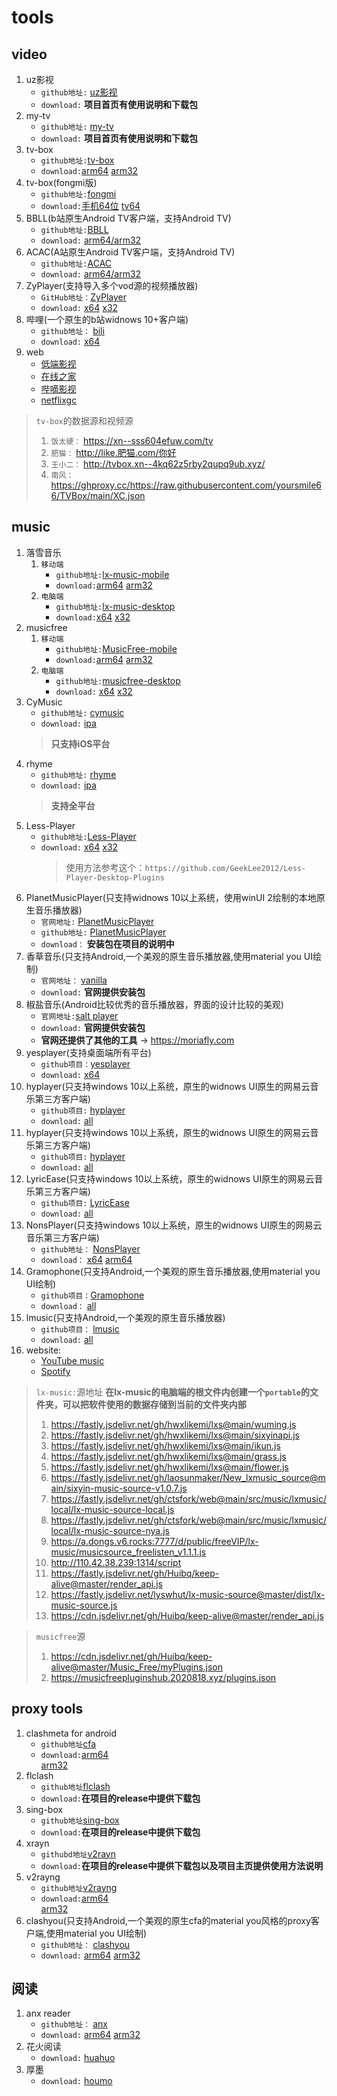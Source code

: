 # tools
## video
  1. uz影视
      - `github地址:` [uz影视](https://github.com/YYDS678/uzVideo)
      - `download:` __**项目首页有使用说明和下载包**__
  2. my-tv
      - `github地址:` [my-tv](https://github.com/lizongying/my-tv-0)
      - `download:` __**项目首页有使用说明和下载包**__
  3. tv-box
      - `github地址:`[tv-box](https://github.com/o0HalfLife0o/TVBoxOSC)
      - `download:`[arm64](https://www.ghproxy.cc/https://github.com/o0HalfLife0o/TVBoxOSC/releases/download/20240929-1529/TVBox_takagen99_20240929-1529-arm64-generic.apk) [arm32](https://www.ghproxy.cc/https://github.com/o0HalfLife0o/TVBoxOSC/releases/download/20240929-1529/TVBox_takagen99_20240929-1529-armeabi-generic.apk)
  4. tv-box(fongmi版)
      - `github地址:`[fongmi](https://github.com/FongMi/TV)
      - `download:`[手机64位](https://ghp.ci/https://raw.githubusercontent.com/FongMi/Release/main/apk/release/leanback-java-arm64_v8a.apk) [tv64](https://ghp.ci/https://raw.githubusercontent.com/FongMi/Release/main/apk/release/leanback-java-arm64_v8a.apk)
  6. BBLL(b站原生Android TV客户端，支持Android TV)
       - `github地址:`[BBLL](https://github.com/xiaye13579/BBLL)
       - `download:` [arm64/arm32](https://www.ghproxy.cn/https://github.com/xiaye13579/BBLL/releases/download/v1.5.0/BBLL1.5.0.apk)
  7. ACAC(A站原生Android TV客户端，支持Android TV)
       - `github地址:`[ACAC]([https://github.com/xiaye13579/BBLL](https://github.com/xiaye13579/ACAC))
       - `download:` [arm64/arm32](https://gh-proxy.com/https://github.com/xiaye13579/ACAC/releases/download/v1.0.3/ACAC_release_v1.0.3.apk)
  8. ZyPlayer(支持导入多个vod源的视频播放器)
      - `GitHub地址：`[ZyPlayer](https://github.com/Hiram-Wong/ZyPlayer)
      - `download:` [x64](https://ghproxy.cc/https://github.com/Hiram-Wong/ZyPlayer/releases/download/v3.3.7/zyplayer-win-3.3.7-x64.exe) [x32](https://ghproxy.cc/https://github.com/Hiram-Wong/ZyPlayer/releases/download/v3.3.7/zyplayer-win-3.3.7-ia32.exe)
  9. 哔哩(一个原生的b站widnows 10+客户端)
       -  `github地址：` [bili](https://github.com/Richasy/Bili.Copilot)
       -  `download:` [x64](https://www.ghproxy.cc/https://github.com/Richasy/Bili.Copilot/releases/download/v2.2410.8.0/BiliCopilot_2.2410.8.0_x64.7z)
  10. web
      - [低端影视](https://ddys.pro/)
      - [在线之家](https://www.zxzjhd.com/)
      - [哔嘀影视](https://www.bdys.me/)
      - [netflixgc](https://netflixgc.com)
  >  `tv-box`的数据源和视频源
  >  1. `饭太硬：` https://xn--sss604efuw.com/tv
  >  2. `肥猫：` http://like.肥猫.com/你好
  >  3. `王小二：` http://tvbox.xn--4kq62z5rby2qupq9ub.xyz/
  >  4. `南风：` https://ghproxy.cc/https://raw.githubusercontent.com/yoursmile66/TVBox/main/XC.json
## music
  1. 落雪音乐
      1. `移动端`
           - `github地址:`[lx-music-mobile](https://github.com/lyswhut/lx-music-mobile)
           - `download:`[arm64](https://www.ghproxy.cn/https://github.com/lyswhut/lx-music-mobile/releases/download/v1.6.0/lx-music-mobile-v1.6.0-arm64-v8a.apk) [arm32](https://www.ghproxy.cn/https://github.com/lyswhut/lx-music-mobile/releases/download/v1.6.0/lx-music-mobile-v1.6.0-armeabi-v7a.apk)
      2. `电脑端`
           - `github地址:`[lx-music-desktop](https://github.com/lyswhut/lx-music-desktop)
           -  `download:`[x64](https://www.ghproxy.cn/https://github.com/lyswhut/lx-music-desktop/releases/download/v2.9.0/lx-music-desktop-v2.9.0-win_x64-green.7z) [x32](https://www.ghproxy.cn/https://github.com/lyswhut/lx-music-desktop/releases/download/v2.9.0/lx-music-desktop-v2.9.0-win7_x86-green.7z)
  3. musicfree
      1. `移动端`
           - `github地址:`[MusicFree-mobile](https://github.com/maotoumao/MusicFree)
           - `download:`[arm64](https://cf.ghproxy.cc/https://github.com/maotoumao/MusicFree/releases/download/v0.4.2/app-arm64-v8a-release.apk) [arm32](https://cf.ghproxy.cc/https://github.com/maotoumao/MusicFree/releases/download/v0.4.2/app-armeabi-v7a-release.apk)
      2. `电脑端`
           - `github地址:`[musicfree-desktop](https://github.com/maotoumao/MusicFreeDesktop)
           - `download:` [x64](https://www.ghproxy.cc/https://github.com/maotoumao/MusicFreeDesktop/releases/download/v0.0.5/MusicFree-0.0.5-win32-x64-legacy-portable.zip) [x32](https://www.ghproxy.cc/https://github.com/maotoumao/MusicFreeDesktop/releases/download/v0.0.5/MusicFree-0.0.5-win32-x64-portable.zip)
  4. CyMusic
      - `github地址:` [cymusic](https://github.com/gyc-12/music-player-master)
      - `download:` [ipa](https://ghproxy.cc/https://github.com/gyc-12/music-player-master/releases/download/1.1.2/cymusic-1.1.2.ipa)
      > __**只支持iOS平台**__
  5. rhyme
      - `github地址:` [rhyme](https://github.com/canxin121/app_rhyme)
      - `download:` [ipa](https://ghproxy.cc/https://github.com/gyc-12/music-player-master/releases/download/1.1.2/cymusic-1.1.2.ipa)
      > __**支持全平台**__
  6. Less-Player
       - `github地址:`[Less-Player](https://github.com/GeekLee2012/Less-Player-Desktop)
       - `download:` [x64](https://cf.ghproxy.cc/https://github.com/GeekLee2012/Less-Player-Desktop/releases/download/v0.1.28/Less.Player.v0.1.28.win-x64.zip) [x32](https://cf.ghproxy.cc/https://github.com/GeekLee2012/Less-Player-Desktop/releases/download/v0.1.28/Less.Player.v0.1.28.win-ia32.zip)
         > 使用方法参考这个：`https://github.com/GeekLee2012/Less-Player-Desktop-Plugins`
  7. PlanetMusicPlayer(只支持widnows 10以上系统，使用winUI 2绘制的本地原生音乐播放器)
       - `官网地址:` [PlanetMusicPlayer](https://pigeonming.top/index.php/planetmusicplayer)
       - `github地址:` [PlanetMusicPlayer](https://github.com/Pigeon-Ming/CorePlanetMusicPlayer)
       - `download：` **安装包在项目的说明中**
  9. 香草音乐(只支持Android,一个美观的原生音乐播放器,使用material you UI绘制)
       - `官网地址：` [vanilla](https://vanilla.surge.sh/)
       - `download:`  **官网提供安装包**
  10. 椒盐音乐(Android比较优秀的音乐播放器，界面的设计比较的美观)
       - `官网地址:`[salt player](https://moriafly.com/salt-player/index.html)
       - `download:` **官网提供安装包**
       - **官网还提供了其他的工具** -> https://moriafly.com
  11. yesplayer(支持桌面端所有平台)
       - `github项目：`[yesplayer](https://github.com/qier222/YesPlayMusic)
       - `download:` [x64](https://ghproxy.cc/https://github.com/qier222/YesPlayMusic/releases/download/v0.4.8-2/YesPlayMusic.0.4.8.exe)
  12. hyplayer(只支持windows 10以上系统，原生的widnows UI原生的网易云音乐第三方客户端)
       - `github项目:` [hyplayer](https://github.com/HyPlayer/HyPlayer)
       - `download:` [all](https://cf.ghproxy.cc/https://github.com/HyPlayer/HyPlayer/releases/download/2.1.37.5872/HyPlayer_2.1.37.5872_x64_ARM64.msixbundle)
  13. hyplayer(只支持windows 10以上系统，原生的widnows UI原生的网易云音乐第三方客户端)
       - `github项目:` [hyplayer](https://github.com/HyPlayer/HyPlayer)
       - `download:` [all](https://cf.ghproxy.cc/https://github.com/HyPlayer/HyPlayer/releases/download/2.1.37.5872/HyPlayer_2.1.37.5872_x64_ARM64.msixbundle)
  14. LyricEase(只支持windows 10以上系统，原生的widnows UI原生的网易云音乐第三方客户端)
       - `github项目:` [LyricEase](https://github.com/daiyuzhanghua/LyricEase)
       - `download:` [all](https://install.appcenter.ms/users/brandonw3612/apps/lyricease/distribution_groups/public)
  15. NonsPlayer(只支持windows 10以上系统，原生的widnows UI原生的网易云音乐第三方客户端)
       - `github地址：` [NonsPlayer](https://github.com/Miaoyww/NonsPlayer)
       - `download：` [x64](https://www.ghproxy.cc/https://github.com/Miaoyww/NonsPlayer/releases/download/0.5.6/NonsPlayer_0.5.6_x64.7z)  [arm64](https://www.ghproxy.cc/https://github.com/Miaoyww/NonsPlayer/releases/download/0.5.6/NonsPlayer_0.5.6_arm64.7z)
  16. Gramophone(只支持Android,一个美观的原生音乐播放器,使用material you UI绘制)
       - `github项目：`[Gramophone](https://github.com/AkaneTan/Gramophone)
       - `download：` [all](https://cf.ghproxy.cc/https://github.com/AkaneTan/Gramophone/releases/download/1.0.14/Gramophone-1.0.14-release.apk)
  17. lmusic(只支持Android,一个美观的原生音乐播放器)
       - `github项目：` [lmusic](https://github.com/cy745/LMusic)
       - `download:` [all](https://cf.ghproxy.cc/https://github.com/cy745/LMusic/releases/download/Beta/LMusic_beta_1.5.4_42_20230603_2240+0800.apk)
  7. website:
      - [YouTube music](https://music.youtube.com)
      - [Spotify](https://open.spotify.com)
  > `lx-music:`源地址  __**在lx-music的电脑端的根文件内创建一个`portable`的文件夹，可以把软件使用的数据存储到当前的文件夹内部**__
  > 1. https://fastly.jsdelivr.net/gh/hwxlikemi/lxs@main/wuming.js
  > 2. https://fastly.jsdelivr.net/gh/hwxlikemi/lxs@main/sixyinapi.js
  > 3. https://fastly.jsdelivr.net/gh/hwxlikemi/lxs@main/ikun.js
  > 4. https://fastly.jsdelivr.net/gh/hwxlikemi/lxs@main/grass.js
  > 5. https://fastly.jsdelivr.net/gh/hwxlikemi/lxs@main/flower.js
  > 6. https://fastly.jsdelivr.net/gh/laosunmaker/New_lxmusic_source@main/sixyin-music-source-v1.0.7.js
  > 7. https://fastly.jsdelivr.net/gh/ctsfork/web@main/src/music/lxmusic/local/lx-music-source-local.js
  > 8. https://fastly.jsdelivr.net/gh/ctsfork/web@main/src/music/lxmusic/local/lx-music-source-nya.js
  > 9. https://a.dongs.v6.rocks:7777/d/public/freeVIP/lx-music/musicsource_freelisten_v1.1.1.js
  > 10. http://110.42.38.239:1314/script
  > 11. https://fastly.jsdelivr.net/gh/Huibq/keep-alive@master/render_api.js
  > 12. https://fastly.jsdelivr.net/lyswhut/lx-music-source@master/dist/lx-music-source.js
  > 13. https://cdn.jsdelivr.net/gh/Huibq/keep-alive@master/render_api.js
  
  > `musicfree`源
  > 1. https://cdn.jsdelivr.net/gh/Huibq/keep-alive@master/Music_Free/myPlugins.json
  > 2. https://musicfreepluginshub.2020818.xyz/plugins.json
## proxy tools
  1. clashmeta for android
      - `github地址`[cfa](https://github.com/MetaCubeX/ClashMetaForAndroid)
      - `download:`[arm64](https://ghproxy.cc/https://github.com/MetaCubeX/ClashMetaForAndroid/releases/download/v2.11.1/cmfa-2.11.1-meta-arm64-v8a-release.apk)<br>[arm32](https://ghproxy.cc/https://github.com/MetaCubeX/ClashMetaForAndroid/releases/download/v2.11.1/cmfa-2.11.1-meta-armeabi-v7a-release.apk)
  3. flclash
      - `github地址`[flclash](https://github.com/chen08209/FlClash)
      - `download:`__**在项目的release中提供下载包**__
  4. sing-box
      - `github地址`[sing-box](https://github.com/SagerNet/sing-box)
      - `download:`__**在项目的release中提供下载包**__
  5. xrayn
      - `githubd地址`[v2rayn](https://github.com/2dust/v2rayN)
      - `download:`__**在项目的release中提供下载包以及项目主页提供使用方法说明**__
  6. v2rayng
      - `github地址`[v2rayng](https://github.com/2dust/v2rayNG)
      - `download:`[arm64](https://ghproxy.cc/https://github.com/2dust/v2rayNG/releases/download/1.9.7/v2rayNG_1.9.7_arm64-v8a.apk)<br>[arm32](https://ghproxy.cc/https://github.com/2dust/v2rayNG/releases/download/1.9.7/v2rayNG_1.9.7_armeabi-v7a.apk)
  7. clashyou(只支持Android,一个美观的原生cfa的material you风格的proxy客户端,使用material you UI绘制)
      - `github地址：` [clashyou](https://github.com/Yos-X/ClashYou)
      - `download:` [arm64](https://ghproxy.net/https://github.com/Yos-X/ClashYou/releases/download/V0.1.1/clash-you-0.1.1-yosx-foss-arm64-v8a-release.apk) [arm32](https://ghproxy.net/https://github.com/Yos-X/ClashYou/releases/download/V0.1.1/clash-you-0.1.1-yosx-foss-armeabi-v7a-release.apk)
## 阅读
  1. anx reader
      - `github地址：` [anx](https://github.com/Anxcye/anx-reader)
      -  `download:` [arm64](https://gh-proxy.com/https://github.com/Anxcye/anx-reader/releases/download/v1.1.7/Anx-Reader-v1.1.7-arm64-v8a.apk) [arm32](https://gh-proxy.com/https://github.com/Anxcye/anx-reader/releases/download/v1.1.7/Anx-Reader-v1.1.7-armeabi-v7a.apk)
  2. 花火阅读
      - `download:` [huahuo](https://www.123pan.com/s/XIqA-hKGX)
  3. 厚墨
      - `download:` [houmo](https://share.codecho.cc/houmo/houmo-1.3.0.apk)      
        
            
